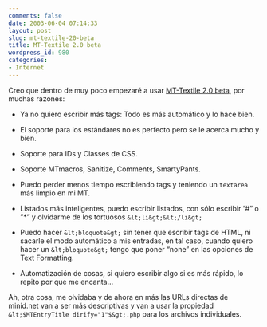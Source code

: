 ```yaml
---
comments: false
date: 2003-06-04 07:14:33
layout: post
slug: mt-textile-20-beta
title: MT-Textile 2.0 beta
wordpress_id: 980
categories:
- Internet
---
```


Creo que dentro de muy poco empezaré a usar [MT-Textile 2.0 beta](http://www.bradchoate.com/past/001602.php), por muchas razones:





  


  * Ya no quiero escribir más tags: Todo es más automático y lo hace bien.


  * El soporte para los estándares no es perfecto pero se le acerca mucho y bien.


  * Soporte para IDs y Classes de CSS.


  * Soporte MTmacros, Sanitize, Comments, SmartyPants.


  * Puedo perder menos tiempo escribiendo tags y teniendo un `textarea` más limpio en mi MT.


  * Listados más inteligentes, puedo escribir listados, con sólo escribir ”#” o ”*” y olvidarme de los tortuosos `&lt;li&gt;&lt;/li&gt;`


  * Puedo hacer `&lt;bloquote&gt;` sin tener que escribir tags de HTML, ni sacarle el modo automático a mis entradas, en tal caso, cuando quiero hacer un `&lt;bloquote&gt;` tengo que poner “none” en las opciones de Text Formatting.


  * Automatización de cosas, si quiero escribir algo si es más rápido, lo repito por que me encanta…





Ah, otra cosa, me olvidaba y de ahora en más las URLs directas de minid.net van a ser más descriptivas y van a usar la propiedad `&lt;$MTEntryTitle dirify="1"$&gt;.php` para los archivos individuales.




 
